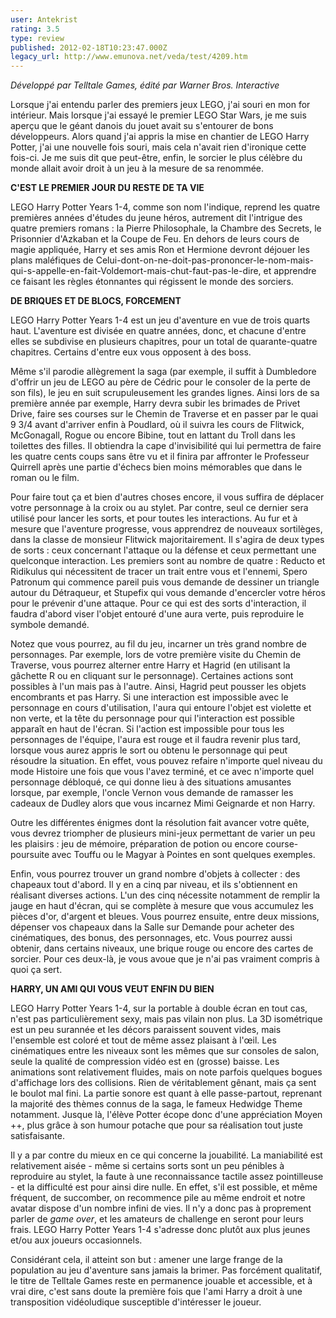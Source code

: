 ```yaml
---
user: Antekrist
rating: 3.5
type: review
published: 2012-02-18T10:23:47.000Z
legacy_url: http://www.emunova.net/veda/test/4209.htm
---
```

_Développé par Telltale Games, édité par Warner Bros. Interactive_  

  

Lorsque j'ai entendu parler des premiers jeux LEGO, j'ai souri en mon for intérieur. Mais lorsque j'ai essayé le premier LEGO Star Wars, je me suis aperçu que le géant danois du jouet avait su s'entourer de bons développeurs. Alors quand j'ai appris la mise en chantier de LEGO Harry Potter, j'ai une nouvelle fois souri, mais cela n'avait rien d'ironique cette fois-ci. Je me suis dit que peut-être, enfin, le sorcier le plus célèbre du monde allait avoir droit à un jeu à la mesure de sa renommée.  

  

**C'EST LE PREMIER JOUR DU RESTE DE TA VIE**  

LEGO Harry Potter Years 1-4, comme son nom l'indique, reprend les quatre premières années d'études du jeune héros, autrement dit l'intrigue des quatre premiers romans : la Pierre Philosophale, la Chambre des Secrets, le Prisonnier d'Azkaban et la Coupe de Feu. En dehors de leurs cours de magie appliquée, Harry et ses amis Ron et Hermione devront déjouer les plans maléfiques de Celui-dont-on-ne-doit-pas-prononcer-le-nom-mais-qui-s-appelle-en-fait-Voldemort-mais-chut-faut-pas-le-dire, et apprendre ce faisant les règles étonnantes qui régissent le monde des sorciers.  

  

**DE BRIQUES ET DE BLOCS, FORCEMENT**  

LEGO Harry Potter Years 1-4 est un jeu d'aventure en vue de trois quarts haut. L'aventure est divisée en quatre années, donc, et chacune d'entre elles se subdivise en plusieurs chapitres, pour un total de quarante-quatre chapitres. Certains d'entre eux vous opposent à des boss.  

Même s'il parodie allègrement la saga (par exemple, il suffit à Dumbledore d'offrir un jeu de LEGO au père de Cédric pour le consoler de la perte de son fils), le jeu en suit scrupuleusement les grandes lignes. Ainsi lors de sa première année par exemple, Harry devra subir les brimades de Privet Drive, faire ses courses sur le Chemin de Traverse et en passer par le quai 9 3/4 avant d'arriver enfin à Poudlard, où il suivra les cours de Flitwick, McGonagall, Rogue ou encore Bibine, tout en lattant du Troll dans les toilettes des filles. Il obtiendra la cape d'invisibilité qui lui permettra de faire les quatre cents coups sans être vu et il finira par affronter le Professeur Quirrell après une partie d'échecs bien moins mémorables que dans le roman ou le film.  

Pour faire tout ça et bien d'autres choses encore, il vous suffira de déplacer votre personnage à la croix ou au stylet. Par contre, seul ce dernier sera utilisé pour lancer les sorts, et pour toutes les interactions. Au fur et à mesure que l'aventure progresse, vous apprendrez de nouveaux sortilèges, dans la classe de monsieur Flitwick majoritairement. Il s'agira de deux types de sorts : ceux concernant l'attaque ou la défense et ceux permettant une quelconque interaction. Les premiers sont au nombre de quatre : Reducto et Ridikulus qui nécessitent de tracer un trait entre vous et l'ennemi, Spero Patronum qui commence pareil puis vous demande de dessiner un triangle autour du Détraqueur, et Stupefix qui vous demande d'encercler votre héros pour le prévenir d'une attaque. Pour ce qui est des sorts d'interaction, il faudra d'abord viser l'objet entouré d'une aura verte, puis reproduire le symbole demandé.  

Notez que vous pourrez, au fil du jeu, incarner un très grand nombre de personnages. Par exemple, lors de votre première visite du Chemin de Traverse, vous pourrez alterner entre Harry et Hagrid (en utilisant la gâchette R ou en cliquant sur le personnage). Certaines actions sont possibles à l'un mais pas à l'autre. Ainsi, Hagrid peut pousser les objets encombrants et pas Harry. Si une interaction est impossible avec le personnage en cours d'utilisation, l'aura qui entoure l'objet est violette et non verte, et la tête du personnage pour qui l'interaction est possible apparaît en haut de l'écran. Si l'action est impossible pour tous les personnages de l'équipe, l'aura est rouge et il faudra revenir plus tard, lorsque vous aurez appris le sort ou obtenu le personnage qui peut résoudre la situation. En effet, vous pouvez refaire n'importe quel niveau du mode Histoire une fois que vous l'avez terminé, et ce avec n'importe quel personnage débloqué, ce qui donne lieu à des situations amusantes lorsque, par exemple, l'oncle Vernon vous demande de ramasser les cadeaux de Dudley alors que vous incarnez Mimi Geignarde et non Harry.  

Outre les différentes énigmes dont la résolution fait avancer votre quête, vous devrez triompher de plusieurs mini-jeux permettant de varier un peu les plaisirs : jeu de mémoire, préparation de potion ou encore course-poursuite avec Touffu ou le Magyar à Pointes en sont quelques exemples.  

Enfin, vous pourrez trouver un grand nombre d'objets à collecter : des chapeaux tout d'abord. Il y en a cinq par niveau, et ils s'obtiennent en réalisant diverses actions. L'un des cinq nécessite notamment de remplir la jauge en haut d'écran, qui se complète à mesure que vous accumulez les pièces d'or, d'argent et bleues. Vous pourrez ensuite, entre deux missions, dépenser vos chapeaux dans la Salle sur Demande pour acheter des cinématiques, des bonus, des personnages, etc. Vous pourrez aussi obtenir, dans certains niveaux, une brique rouge ou encore des cartes de sorcier. Pour ces deux-là, je vous avoue que je n'ai pas vraiment compris à quoi ça sert.  

  

**HARRY, UN AMI QUI VOUS VEUT ENFIN DU BIEN**  

LEGO Harry Potter Years 1-4, sur la portable à double écran en tout cas, n'est pas particulièrement sexy, mais pas vilain non plus. La 3D isométrique est un peu surannée et les décors paraissent souvent vides, mais l'ensemble est coloré et tout de même assez plaisant à l'œil. Les cinématiques entre les niveaux sont les mêmes que sur consoles de salon, seule la qualité de compression vidéo est en (grosse) baisse. Les animations sont relativement fluides, mais on note parfois quelques bogues d'affichage lors des collisions. Rien de véritablement gênant, mais ça sent le boulot mal fini. La partie sonore est quant à elle passe-partout, reprenant la majorité des thèmes connus de la saga, le fameux Hedwidge Theme notamment. Jusque là, l'élève Potter écope donc d'une appréciation Moyen ++, plus grâce à son humour potache que pour sa réalisation tout juste satisfaisante.  

Il y a par contre du mieux en ce qui concerne la jouabilité. La maniabilité est relativement aisée - même si certains sorts sont un peu pénibles à reproduire au stylet, la faute à une reconnaissance tactile assez pointilleuse - et la difficulté est pour ainsi dire nulle. En effet, s'il est possible, et même fréquent, de succomber, on recommence pile au même endroit et notre avatar dispose d'un nombre infini de vies. Il n'y a donc pas à proprement parler de _game over_, et les amateurs de challenge en seront pour leurs frais. LEGO Harry Potter Years 1-4 s'adresse donc plutôt aux plus jeunes et/ou aux joueurs occasionnels.  

Considérant cela, il atteint son but : amener une large frange de la population au jeu d'aventure sans jamais la brimer. Pas forcément qualitatif, le titre de Telltale Games reste en permanence jouable et accessible, et à vrai dire, c'est sans doute la première fois que l'ami Harry a droit à une transposition vidéoludique susceptible d'intéresser le joueur.
